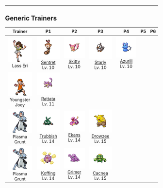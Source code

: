 ---

## Generic Trainers</h3>

| Trainer | P1 | P2 | P3 | P4 | P5 | P6 |
|:-------:|:--:|:--:|:--:|:--:|:--:|:--:|
| ![Lass Eri](../../assets/trainers/lass.png "Lass Eri")<br>Lass Eri | ![Sentret](../../assets/sprites/sentret/front.png)<br>[Sentret](../../pokemon/sentret.md/)<br>Lv. 10 | ![Skitty](../../assets/sprites/skitty/front.png)<br>[Skitty](../../pokemon/skitty.md/)<br>Lv. 10 | ![Starly](../../assets/sprites/starly/front.png)<br>[Starly](../../pokemon/starly.md/)<br>Lv. 10 | ![Azurill](../../assets/sprites/azurill/front.png)<br>[Azurill](../../pokemon/azurill.md/)<br>Lv. 10 |
| ![Youngster Joey](../../assets/trainers/youngster.png "Youngster Joey")<br>Youngster Joey | ![Rattata](../../assets/sprites/rattata/front.png)<br>[Rattata](../../pokemon/rattata.md/)<br>Lv. 11 |
| ![Plasma Grunt](../../assets/trainers/plasma_grunt.png "Plasma Grunt")<br>Plasma Grunt | ![Trubbish](../../assets/sprites/trubbish/front.png)<br>[Trubbish](../../pokemon/trubbish.md/)<br>Lv. 14 | ![Ekans](../../assets/sprites/ekans/front.png)<br>[Ekans](../../pokemon/ekans.md/)<br>Lv. 14 | ![Drowzee](../../assets/sprites/drowzee/front.png)<br>[Drowzee](../../pokemon/drowzee.md/)<br>Lv. 15 |
| ![Plasma Grunt](../../assets/trainers/plasma_grunt.png "Plasma Grunt")<br>Plasma Grunt | ![Koffing](../../assets/sprites/koffing/front.png)<br>[Koffing](../../pokemon/koffing.md/)<br>Lv. 14 | ![Grimer](../../assets/sprites/grimer/front.png)<br>[Grimer](../../pokemon/grimer.md/)<br>Lv. 14 | ![Cacnea](../../assets/sprites/cacnea/front.png)<br>[Cacnea](../../pokemon/cacnea.md/)<br>Lv. 15 |

